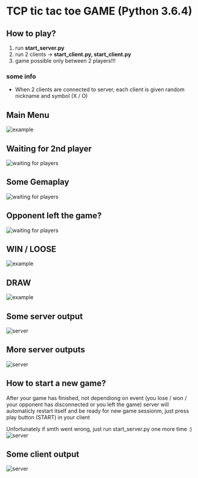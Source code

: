 # TCP tic tac toe GAME (Python 3.6.4) 

## How to play?
1. run **start_server.py**
1. run 2 clients -> **start_client.py, start_client.py** 
1. game possible only between 2 players!!!

### some info
* When 2 clients are connected to server, each client is given random nickname and symbol (X / O)

## Main Menu
![example](/images/example_5.png)

## Waiting for 2nd player
![waiting for players](/images/example_4.png)

## Some Gemaplay
![waiting for players](/images/example_1.png)

## Opponent left the game?
![waiting for players](/images/example_6.png)

## WIN / LOOSE
![example](/images/example_2.png)

## DRAW
![example](/images/example_3.png)

## Some server output
![server](/images/server_output_1.png)

## More server outputs
![server](/images/server_output_2.png)

## How to start a new game?
After your game has finished, not dependiong on event (you lose / won / your opponent has disconnected or you left the game)
server will automaticly restart itself and be ready for new game sessionm, just press play button (START) in your client

Unfortunately if smth went wrong, just run start_server.py one more time :)
![server](/images/server_output_3.png)

## Some client output
![server](/images/client_output_1.png)
